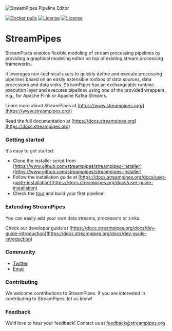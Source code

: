 <img src="https://www.streampipes.org/images/screenshot.png" alt="StreamPipes Pipeline Editor"/>

[![Docker pulls](https://img.shields.io/docker/pulls/streampipes/backend.svg)](https://hub.docker.com/r/streampipes/backend/)
[![License](https://img.shields.io/github/license/streampipes/streampipes-ce.svg)](https://docs.streampipes.org/license/)
[![License](https://img.shields.io/github/last-commit/streampipes/streampipes-ce.svg)]()

# StreamPipes


StreamPipes enables flexible modeling of stream processing pipelines by providing a graphical modeling editor on top of existing stream processing frameworks.

It leverages non-technical users to quickly define and execute processing pipelines based on an easily extensible 
toolbox of data sources, data processors and data sinks. StreamPipes has an exchangeable runtime execution layer and executes pipelines using one of the provided wrappers, e.g., for Apache Flink or Apache Kafka Streams.

Learn more about StreamPipes at [https://www.streampipes.org/](https://www.streampipes.org/)

Read the full documentation at [https://docs.streampipes.org](https://docs.streampipes.org)


### Getting started

It's easy to get started:
* Clone the installer script from [https://www.github.com/streampipes/streampipes-installer](https://www.github.com/streampipes/streampipes-installer)
* Follow the installation guide at [https://docs.streampipes.org/docs/user-guide-installation](https://docs.streampipes.org/docs/user-guide-installation)
* Check the [tour](https://docs.streampipes.org/user_guide/features) and build your first pipeline!

### Extending StreamPipes

You can easily add your own data streams, processors or sinks. 

Check our developer guide at [https://docs.streampipes.org/docs/dev-guide-introduction](https://docs.streampipes.org/docs/dev-guide-introduction)

### Community

- [Twitter](https://twitter.com/streampipes)
- [Email](mailto:feedback@streampipes.org)

### Contributing

We welcome contributions to StreamPipes. If you are interested in contributing to StreamPipes, let us know!

### Feedback

We'd love to hear your feedback! Contact us at [feedback@streampipes.org](mailto:feedback@streampipes.org)

